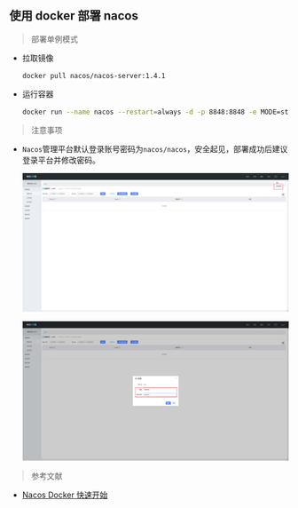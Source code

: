 ## 使用 docker 部署 nacos

> 部署单例模式

* 拉取镜像

  ```bash
  docker pull nacos/nacos-server:1.4.1
  ```

* 运行容器

  ```bash
  docker run --name nacos --restart=always -d -p 8848:8848 -e MODE=standalone nacos/nacos-server:1.4.1
  ``` 

> 注意事项

* ```Nacos```管理平台默认登录账号密码为```nacos/nacos```，安全起见，部署成功后建议登录平台并修改密码。

  ![](https://raw.githubusercontent.com/Garden12138/picbed-cloud/main/minikube/Snipaste_2023-06-07_17-14-15.png)

  ![](https://raw.githubusercontent.com/Garden12138/picbed-cloud/main/minikube/Snipaste_2023-06-07_17-14-40.png) 

> 参考文献

* [Nacos Docker 快速开始](https://nacos.io/zh-cn/docs/quick-start-docker.html)